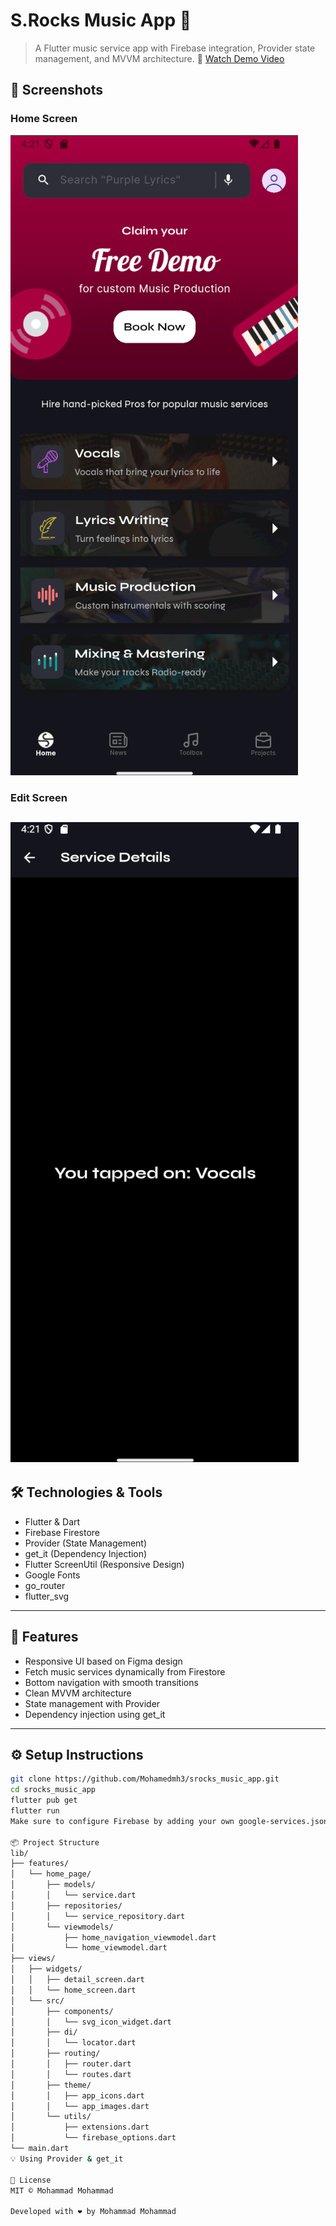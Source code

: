 # S.Rocks Music App 🎵

> A Flutter music service app with Firebase integration, Provider state management, and MVVM architecture.
🎥 [Watch Demo Video](https://drive.google.com/file/d/1ArksgqDeNrmOmmZkfdfIs6z6TIPWs3fH/view?usp=sharing)
## 📸 Screenshots

### Home Screen
![Home](screenshots/home.png)

### Edit Screen
![Edit](screenshots/edit.png)
---

## 🛠️ Technologies & Tools

- Flutter & Dart  
- Firebase Firestore  
- Provider (State Management)  
- get_it (Dependency Injection)  
- Flutter ScreenUtil (Responsive Design)  
- Google Fonts  
- go_router
- flutter_svg

---

## 🚀 Features

- Responsive UI based on Figma design  
- Fetch music services dynamically from Firestore  
- Bottom navigation with smooth transitions  
- Clean MVVM architecture  
- State management with Provider  
- Dependency injection using get_it  

---

## ⚙️ Setup Instructions

```bash
git clone https://github.com/Mohamedmh3/srocks_music_app.git
cd srocks_music_app
flutter pub get
flutter run
Make sure to configure Firebase by adding your own google-services.json or GoogleService-Info.plist. Alternatively, use the provided firebase_options.dart file.

📦 Project Structure
lib/
├── features/
│   └── home_page/
│       ├── models/
│       │   └── service.dart
│       ├── repositories/
│       │   └── service_repository.dart
│       └── viewmodels/
│           ├── home_navigation_viewmodel.dart
│           └── home_viewmodel.dart
├── views/
│   ├── widgets/
│   │   ├── detail_screen.dart
│   │   └── home_screen.dart
│   └── src/
│       ├── components/
│       │   └── svg_icon_widget.dart
│       ├── di/
│       │   └── locator.dart
│       ├── routing/
│       │   ├── router.dart
│       │   └── routes.dart
│       ├── theme/
│       │   ├── app_icons.dart
│       │   └── app_images.dart
│       └── utils/
│           ├── extensions.dart
│           └── firebase_options.dart
└── main.dart
💡 Using Provider & get_it

📝 License
MIT © Mohammad Mohammad

Developed with ❤️ by Mohammad Mohammad

